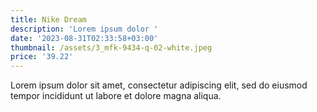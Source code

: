 ```yaml
---
title: Nike Dream
description: 'Lorem ipsum dolor '
date: '2023-08-31T02:33:58+03:00'
thumbnail: /assets/3_mfk-9434-q-02-white.jpeg
price: '39.22'
---
```

Lorem ipsum dolor sit amet, consectetur adipiscing elit, sed do eiusmod tempor incididunt ut labore et dolore magna aliqua.

